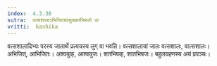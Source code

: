 ```yaml
---
index:  4.3.36
sutra:  वत्सशालाऽभिजिदश्वयुक्छतभिषजो वा
vritti:  kashika 
---
```


वत्सशालादिभ्यः परस्य जातार्थे प्रत्ययस्य लुग् वा भवति। वत्सशालायां जातः वत्सशालः, वात्सशालः। अभिजित्, आभिजितः। अश्वयुक्, आश्वयुजः। शतभिषक्, शातभिषजः। बहुलग्रहणस्य अयं प्रपञ्चः।

